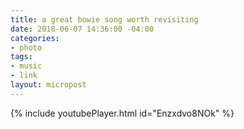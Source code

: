 ```yaml
---
title: a great bowie song worth revisiting
date: 2018-06-07 14:36:00 -04:00
categories:
- photo
tags:
- music
- link
layout: micropost
---
```


{% include youtubePlayer.html id="Enzxdvo8NOk" %}